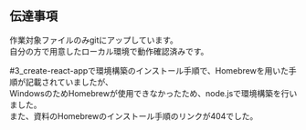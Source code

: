 ## 伝達事項
作業対象ファイルのみgitにアップしています。  
自分の方で用意したローカル環境で動作確認済みです。  

#3_create-react-appで環境構築のインストール手順で、Homebrewを用いた手順が記載されていましたが、  
WindowsのためHomebrewが使用できなかったため、node.jsで環境構築を行いました。  
また、資料のHomebrewのインストール手順のリンクが404でした。